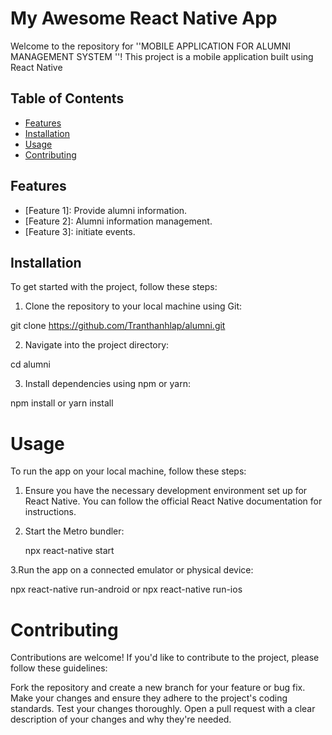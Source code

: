 # My Awesome React Native App

Welcome to the repository for ''MOBILE APPLICATION FOR 
 ALUMNI MANAGEMENT SYSTEM ''! This project is a mobile application built using React Native

## Table of Contents

- [Features](#features)
- [Installation](#installation)
- [Usage](#usage)
- [Contributing](#contributing)

## Features

- [Feature 1]: Provide alumni information.
- [Feature 2]: Alumni information management.
- [Feature 3]: initiate events.

## Installation

To get started with the project, follow these steps:

1. Clone the repository to your local machine using Git:

git clone https://github.com/Tranthanhlap/alumni.git

2. Navigate into the project directory:

cd alumni

3. Install dependencies using npm or yarn:

npm install
 or
yarn install

# Usage

To run the app on your local machine, follow these steps:

1. Ensure you have the necessary development environment set up for React Native. You can follow the official React Native documentation for instructions.

2. Start the Metro bundler:
   
   npx react-native start

3.Run the app on a connected emulator or physical device:

  npx react-native run-android
  or
  npx react-native run-ios
# Contributing

Contributions are welcome! If you'd like to contribute to the project, please follow these guidelines:

Fork the repository and create a new branch for your feature or bug fix.
Make your changes and ensure they adhere to the project's coding standards.
Test your changes thoroughly.
Open a pull request with a clear description of your changes and why they're needed.




